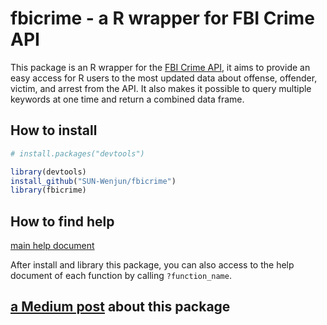 # fbicrime - a R wrapper for FBI Crime API 

This package is an R wrapper for the [FBI Crime API](https://crime-data-explorer.fr.cloud.gov/api), it aims to provide an easy access for R users to the most updated data about offense, offender, victim, and arrest from the API. It also makes it possible to query multiple keywords at one time and return a combined data frame. 

## How to install
```R
# install.packages("devtools")

library(devtools)
install_github("SUN-Wenjun/fbicrime")
library(fbicrime)
```

## How to find help
[main help document](https://htmlpreview.github.io/?https://github.com/SUN-Wenjun/fbicrime/blob/master/doc/fbicrime.html)

After install and library this package, you can also access to the help document of each function by calling `?function_name`.

## [a Medium post](https://medium.com/@wenjun.sarah.sun/an-r-wrapper-for-fbi-crime-api-a80f8586e0ff?sk=598e89e2f68eea689cef9c7c92f90ce0) about this package
